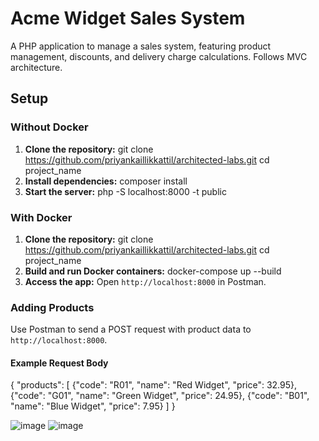 # Acme Widget Sales System

A PHP application to manage a sales system, featuring product management, discounts, and delivery charge calculations. Follows MVC architecture.

## Setup

### Without Docker

1. **Clone the repository:**
    git clone https://github.com/priyankaillikkattil/architected-labs.git
    cd project_name
2. **Install dependencies:**
        composer install
3. **Start the server:**
    php -S localhost:8000 -t public

   
### With Docker

1. **Clone the repository:**
    git clone https://github.com/priyankaillikkattil/architected-labs.git
    cd project_name  
2. **Build and run Docker containers:**
    docker-compose up --build
3. **Access the app:**
    Open `http://localhost:8000` in Postman.

### Adding Products
Use Postman to send a POST request with product data to `http://localhost:8000`. 

#### Example Request Body
{
  "products": [
    {"code": "R01", "name": "Red Widget", "price": 32.95},
    {"code": "G01", "name": "Green Widget", "price": 24.95},
    {"code": "B01", "name": "Blue Widget", "price": 7.95}
  ]
}

![image](https://github.com/user-attachments/assets/96628772-9a04-4304-83ec-15030f37a841)
![image](https://github.com/user-attachments/assets/453cc193-61be-4962-b0b1-0c65bd29abde)

